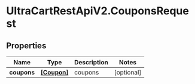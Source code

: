 # UltraCartRestApiV2.CouponsRequest

## Properties
Name | Type | Description | Notes
------------ | ------------- | ------------- | -------------
**coupons** | [**[Coupon]**](Coupon.md) | coupons | [optional] 


